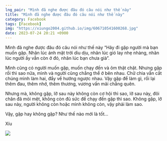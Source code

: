 ```yaml
---
lng_pair: "Mình đã nghe được đâu đó câu nói như thế này"
title: "Mình đã nghe được đâu đó câu nói như thế này"
category: Facebook
tags: [Facebook]
img: "https://xiungo2004.github.io/img/606710541600268.jpg"
date: 2023-07-24 20:21 +0900
---
```

Mình đã nghe được đâu đó câu nói như thế này “Hãy đi gặp người mà bạn muốn gặp. Nhân lúc ánh mặt trời dìu dịu, nhân lúc gió lay nhẹ nhàng, nhân lúc người ấy vẫn còn ở đó, nhân lúc bạn chưa già”.

Mình cũng có người muốn gặp, muốn chạy đến và ôm thật chặt. Nhưng gặp rồi thì sao nữa, mình và người cũng chẳng thể ở bên nhau. Chữ chia vẫn cắt chúng mình làm hai, đẩy về hướng ngược nhau. Vậy gặp để làm gì, rồi lại thêm đau, thêm nhớ, thêm thương, vương vấn mãi chẳng quên.

Nhưng mà, không gặp, lỡ sau này không còn cơ hội thì sao, lỡ sau này, đôi chân đã mỏi mệt, không còn đủ sức để chạy đến gặp thì sao. Không gặp, lỡ sau này, người không còn hoặc mình không còn, vậy phải làm sao.

Vậy, gặp hay không gặp? Như thế nào mới là tốt...

Xíu
<!-- outline-end -->
<img src="https://xiungo2004.github.io/img/606710541600268.jpg">

